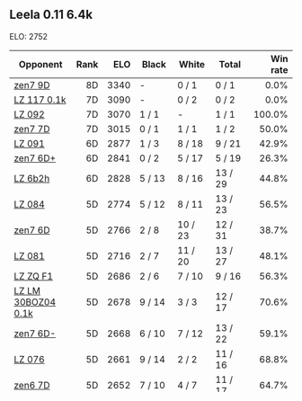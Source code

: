 ## Leela 0.11 6.4k ##

ELO: 2752

Opponent | Rank | ELO | Black | White | Total | Win rate
---------|-----:|----:|-------|-------|-------|-------:
[zen7 9D](zen7%209D.md) | 8D | 3340 | - | 0 / 1 | 0 / 1 | 0.0%
[LZ 117 0.1k](LZ%20117%200.1k.md) | 7D | 3090 | - | 0 / 2 | 0 / 2 | 0.0%
[LZ 092](LZ%20092.md) | 7D | 3070 | 1 / 1 | - | 1 / 1 | 100.0%
[zen7 7D](zen7%207D.md) | 7D | 3015 | 0 / 1 | 1 / 1 | 1 / 2 | 50.0%
[LZ 091](LZ%20091.md) | 6D | 2877 | 1 / 3 | 8 / 18 | 9 / 21 | 42.9%
[zen7 6D+](zen7%206D+.md) | 6D | 2841 | 0 / 2 | 5 / 17 | 5 / 19 | 26.3%
[LZ 6b2h](LZ%206b2h.md) | 6D | 2828 | 5 / 13 | 8 / 16 | 13 / 29 | 44.8%
[LZ 084](LZ%20084.md) | 5D | 2774 | 5 / 12 | 8 / 11 | 13 / 23 | 56.5%
[zen7 6D](zen7%206D.md) | 5D | 2766 | 2 / 8 | 10 / 23 | 12 / 31 | 38.7%
[LZ 081](LZ%20081.md) | 5D | 2716 | 2 / 7 | 11 / 20 | 13 / 27 | 48.1%
[LZ ZQ F1](LZ%20ZQ%20F1.md) | 5D | 2686 | 2 / 6 | 7 / 10 | 9 / 16 | 56.3%
[LZ LM 30BOZ04 0.1k](LZ%20LM%2030BOZ04%200.1k.md) | 5D | 2678 | 9 / 14 | 3 / 3 | 12 / 17 | 70.6%
[zen7 6D-](zen7%206D-.md) | 5D | 2668 | 6 / 10 | 7 / 12 | 13 / 22 | 59.1%
[LZ 076](LZ%20076.md) | 5D | 2661 | 9 / 14 | 2 / 2 | 11 / 16 | 68.8%
[zen6 7D](zen6%207D.md) | 5D | 2652 | 7 / 10 | 4 / 7 | 11 / 17 | 64.7%
[LZ S05B064F-C77779D0](LZ%20S05B064F-C77779D0.md) | 5D | 2639 | 7 / 10 | 2 / 4 | 9 / 14 | 64.3%
[LZ 071](LZ%20071.md) | 4D | 2575 | 3 / 4 | 2 / 6 | 5 / 10 | 50.0%
[Leela 0.11 1.6k](Leela%200.11%201.6k.md) | 4D | 2543 | 4 / 4 | 2 / 2 | 6 / 6 | 100.0%
[zen6 6D](zen6%206D.md) | 4D | 2465 | 3 / 3 | - | 3 / 3 | 100.0%
[LZ 066](LZ%20066.md) | 4D | 2410 | 1 / 2 | - | 1 / 2 | 50.0%
[Leela 0.11 1.0k](Leela%200.11%201.0k.md) | 3D | 2391 | - | 2 / 2 | 2 / 2 | 100.0%
[LZ 062](LZ%20062.md) | 3D | 2388 | - | 1 / 2 | 1 / 2 | 50.0%
[LZ LM 30BOZ02 0.1k](LZ%20LM%2030BOZ02%200.1k.md) | 2D | 2132 | 1 / 1 | - | 1 / 1 | 100.0%
Total | | | 68 / 144 | 83 / 140 | 151 / 284 | 
Win rate| | | 47.2% | 59.3% | 53.2% | 
